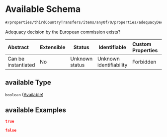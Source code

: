 # Available Schema

```txt
#/properties/thirdCountryTransfers/items/anyOf/0/properties/adequacyDecision/properties/available#/properties/thirdCountryTransfers/items/anyOf/0/properties/adequacyDecision/properties/available
```

Adequacy decision by the European commission exists?


| Abstract            | Extensible | Status         | Identifiable            | Custom Properties | Additional Properties | Access Restrictions | Defined In                                                           |
| :------------------ | ---------- | -------------- | ----------------------- | :---------------- | --------------------- | ------------------- | -------------------------------------------------------------------- |
| Can be instantiated | No         | Unknown status | Unknown identifiability | Forbidden         | Allowed               | none                | [tilt-schema.json\*](../out/tilt-schema.json "open original schema") |

## available Type

`boolean` ([Available](tilt-schema-properties-thirdcountrytransfers-items-anyof-anyof-schema-properties-adequacydecision-properties-available.md))

## available Examples

```json
true
```

```json
false
```
